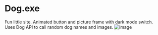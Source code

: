 # Dog.exe

Fun little site. Animated button and picture frame with dark mode switch. Uses Dog API to call random dog names and images. 
![image](https://github.com/user-attachments/assets/bb636b39-af9d-4e44-abf5-6bee8df73969)

